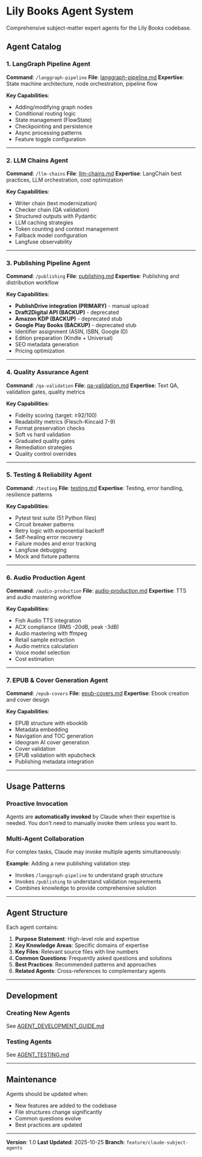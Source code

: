 # Lily Books Agent System

Comprehensive subject-matter expert agents for the Lily Books codebase.

## Agent Catalog

### 1. LangGraph Pipeline Agent
**Command**: `/langgraph-pipeline`
**File**: [langgraph-pipeline.md](langgraph-pipeline.md)
**Expertise**: State machine architecture, node orchestration, pipeline flow

**Key Capabilities**:
- Adding/modifying graph nodes
- Conditional routing logic
- State management (FlowState)
- Checkpointing and persistence
- Async processing patterns
- Feature toggle configuration

---

### 2. LLM Chains Agent
**Command**: `/llm-chains`
**File**: [llm-chains.md](llm-chains.md)
**Expertise**: LangChain best practices, LLM orchestration, cost optimization

**Key Capabilities**:
- Writer chain (text modernization)
- Checker chain (QA validation)
- Structured outputs with Pydantic
- LLM caching strategies
- Token counting and context management
- Fallback model configuration
- Langfuse observability

---

### 3. Publishing Pipeline Agent
**Command**: `/publishing`
**File**: [publishing.md](publishing.md)
**Expertise**: Publishing and distribution workflow

**Key Capabilities**:
- **PublishDrive integration (PRIMARY)** - manual upload
- **Draft2Digital API (BACKUP)** - deprecated
- **Amazon KDP (BACKUP)** - deprecated stub
- **Google Play Books (BACKUP)** - deprecated stub
- Identifier assignment (ASIN, ISBN, Google ID)
- Edition preparation (Kindle + Universal)
- SEO metadata generation
- Pricing optimization

---

### 4. Quality Assurance Agent
**Command**: `/qa-validation`
**File**: [qa-validation.md](qa-validation.md)
**Expertise**: Text QA, validation gates, quality metrics

**Key Capabilities**:
- Fidelity scoring (target: ≥92/100)
- Readability metrics (Flesch-Kincaid 7-9)
- Format preservation checks
- Soft vs hard validation
- Graduated quality gates
- Remediation strategies
- Quality control overrides

---

### 5. Testing & Reliability Agent
**Command**: `/testing`
**File**: [testing.md](testing.md)
**Expertise**: Testing, error handling, resilience patterns

**Key Capabilities**:
- Pytest test suite (51 Python files)
- Circuit breaker patterns
- Retry logic with exponential backoff
- Self-healing error recovery
- Failure modes and error tracking
- Langfuse debugging
- Mock and fixture patterns

---

### 6. Audio Production Agent
**Command**: `/audio-production`
**File**: [audio-production.md](audio-production.md)
**Expertise**: TTS and audio mastering workflow

**Key Capabilities**:
- Fish Audio TTS integration
- ACX compliance (RMS -20dB, peak -3dB)
- Audio mastering with ffmpeg
- Retail sample extraction
- Audio metrics calculation
- Voice model selection
- Cost estimation

---

### 7. EPUB & Cover Generation Agent
**Command**: `/epub-covers`
**File**: [epub-covers.md](epub-covers.md)
**Expertise**: Ebook creation and cover design

**Key Capabilities**:
- EPUB structure with ebooklib
- Metadata embedding
- Navigation and TOC generation
- Ideogram AI cover generation
- Cover validation
- EPUB validation with epubcheck
- Publishing metadata integration

---

## Usage Patterns

### Proactive Invocation
Agents are **automatically invoked** by Claude when their expertise is needed. You don't need to manually invoke them unless you want to.

### Multi-Agent Collaboration
For complex tasks, Claude may invoke multiple agents simultaneously:

**Example**: Adding a new publishing validation step
- Invokes `/langgraph-pipeline` to understand graph structure
- Invokes `/publishing` to understand validation requirements
- Combines knowledge to provide comprehensive solution

---

## Agent Structure

Each agent contains:

1. **Purpose Statement**: High-level role and expertise
2. **Key Knowledge Areas**: Specific domains of expertise
3. **Key Files**: Relevant source files with line numbers
4. **Common Questions**: Frequently asked questions and solutions
5. **Best Practices**: Recommended patterns and approaches
6. **Related Agents**: Cross-references to complementary agents

---

## Development

### Creating New Agents
See [AGENT_DEVELOPMENT_GUIDE.md](../../docs/agents/AGENT_DEVELOPMENT_GUIDE.md)

### Testing Agents
See [AGENT_TESTING.md](../../docs/agents/AGENT_TESTING.md)

---

## Maintenance

Agents should be updated when:
- New features are added to the codebase
- File structures change significantly
- Common questions evolve
- Best practices are updated

---

**Version**: 1.0
**Last Updated**: 2025-10-25
**Branch**: `feature/claude-subject-agents`
